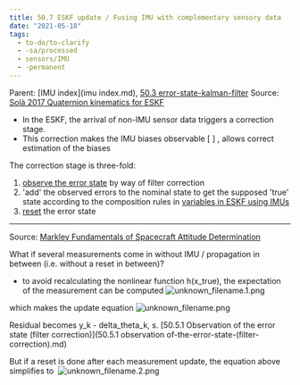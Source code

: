 ```yaml
---
title: 50.7 ESKF update / Fusing IMU with complementary sensory data
date: "2021-05-18"
tags:
  - to-do/to-clarify
  - -sa/processed
  - sensors/IMU
  - -permanent
---
```


Parent: [IMU index](imu index.md), [50.3 error-state-kalman-filter](50.3-error-state-kalman-filter.md)
Source: [Solà 2017 Quaternion kinematics for ESKF](solà-2017-quaternion-kinematics-for-eskf.md)

*   In the ESKF, the arrival of non-IMU sensor data triggers a correction stage.
*   This correction makes the IMU biases observable [ ] , allows correct estimation of the biases

The correction stage is three-fold:

1.  [observe the error state](observe-the-error-state.md) by way of filter correction
2.  'add' the observed errors to the nominal state to get the supposed 'true' state according to the composition rules in [variables in ESKF using IMUs](variables-in-eskf-using-imus.md)
3.  [reset](reset.md) the error state

* * *

Source: [Markley Fundamentals of Spacecraft Attitude Determination](markley-fundamentals-of-spacecraft-attitude-determination.md)

What if several measurements come in without IMU / propagation in between (i.e. without a reset in between)?

*   to avoid recalculating the nonlinear function h(x\_true), the expectation of the measurement can be computed
    ![unknown_filename.1.png](./_resources/50.7_ESKF_update___Fusing_IMU_with_complementary_sensory_data.resources/unknown_filename.1.png)
    

which makes the update equation
![unknown_filename.png](./_resources/50.7_ESKF_update___Fusing_IMU_with_complementary_sensory_data.resources/unknown_filename.png)

Residual becomes y\_k - delta\_theta\_k, s. [50.5.1 Observation of the error state (filter correction)](50.5.1 observation of-the-error-state-(filter-correction).md)

But if a reset is done after each measurement update, the equation above simplifies to 
![unknown_filename.2.png](./_resources/50.7_ESKF_update___Fusing_IMU_with_complementary_sensory_data.resources/unknown_filename.2.png)

